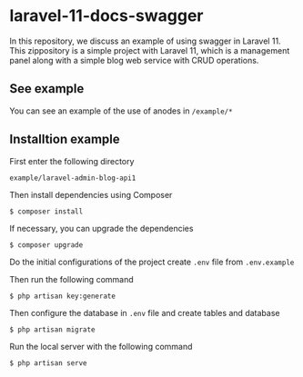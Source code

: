 # laravel-11-docs-swagger

In this repository, we discuss an example of using swagger in Laravel 11. This zippository is a simple project with Laravel 11, which is a management panel along with a simple blog web service with CRUD operations.

## See example

You can see an example of the use of anodes in `/example/*`

## Installtion example

First enter the following directory

`example/laravel-admin-blog-api1`

Then install dependencies using Composer

```shell
$ composer install
```

If necessary, you can upgrade the dependencies

```shell
$ composer upgrade
```

Do the initial configurations of the project
create `.env` file from `.env.example`

Then run the following command

```shell
$ php artisan key:generate
```

Then configure the database in `.env` file and create tables and database

```shell
$ php artisan migrate
```

Run the local server with the following command

```shell
$ php artisan serve
```